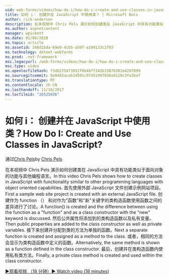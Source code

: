 ```yaml
---
uid: web-forms/videos/how-do-i/how-do-i-create-and-use-classes-in-javascript
title: 如何 i： 创建并在 JavaScript 中使用类？ | Microsoft Docs
author: rick-anderson
description: 在本视频中 Chris Pels 演示如何创建类在 JavaScript 中具有功能类似于面向对象的能力。 与其他编程语言...
ms.author: aspnetcontent
manager: wpickett
ms.date: 01/08/2010
ms.topic: article
ms.assetid: 348d1bda-69e0-4cb5-a59f-a104133c2f93
ms.technology: dotnet-webforms
ms.prod: .net-framework
msc.legacyurl: /web-forms/videos/how-do-i/how-do-i-create-and-use-classes-in-javascript
msc.type: video
ms.openlocfilehash: f3d62754f3052f6b4bff342b3387b301e428f899
ms.sourcegitcommit: 9a9483aceb34591c97451997036a9120c3fe2baf
ms.translationtype: MT
ms.contentlocale: zh-CN
ms.lasthandoff: 11/10/2017
ms.locfileid: "26525936"
---
```

<a name="how-do-i-create-and-use-classes-in-javascript"></a><span data-ttu-id="a9223-104">如何 i： 创建并在 JavaScript 中使用类？</span><span class="sxs-lookup"><span data-stu-id="a9223-104">How Do I: Create and Use Classes in JavaScript?</span></span>
====================
<span data-ttu-id="a9223-105">通过[Chris Pels](https://twitter.com/chrispels)</span><span class="sxs-lookup"><span data-stu-id="a9223-105">by [Chris Pels](https://twitter.com/chrispels)</span></span>

<span data-ttu-id="a9223-106">在本视频中 Chris Pels 演示如何创建类在 JavaScript 中具有功能类似于面向对象的功能与其他编程语言。</span><span class="sxs-lookup"><span data-stu-id="a9223-106">In this video Chris Pels shows how to create classes in JavaScript with functionality similar to other programming languages with object oriented capabilities.</span></span> <span data-ttu-id="a9223-107">首先使用外部 JavaScript 文件创建示例网站项目。</span><span class="sxs-lookup"><span data-stu-id="a9223-107">First a sample web site project is created with an external JavaScript file.</span></span> <span data-ttu-id="a9223-108">创建作为 function （） 和对作为"函数"和"新"关键字的类构造函数使用函数之间的差异进行了讨论。</span><span class="sxs-lookup"><span data-stu-id="a9223-108">A function() is created and the difference between using the function as a "function" and as a class constructor with the "new" keyword is discussed.</span></span> <span data-ttu-id="a9223-109">然后公共属性将添加到的类构造函数以及私有变量。</span><span class="sxs-lookup"><span data-stu-id="a9223-109">Then public properties are added to the class constructor as well as private variables.</span></span> <span data-ttu-id="a9223-110">接下来创建并分配到类的方法为单独的函数。</span><span class="sxs-lookup"><span data-stu-id="a9223-110">Next a separate function is created and assigned as a method to the class.</span></span> <span data-ttu-id="a9223-111">或者，相同的方法会显示为类构造函数中定义的函数。</span><span class="sxs-lookup"><span data-stu-id="a9223-111">Alternatively, the same method is shown as a function defined in the class constructor.</span></span> <span data-ttu-id="a9223-112">最后，创建并在类构造函数内使用私有类方法。</span><span class="sxs-lookup"><span data-stu-id="a9223-112">Finally, a private class method is created and used within the class constructor.</span></span>

[<span data-ttu-id="a9223-113">&#9654;观看视频 （18 分钟）</span><span class="sxs-lookup"><span data-stu-id="a9223-113">&#9654; Watch video (18 minutes)</span></span>](https://channel9.msdn.com/Blogs/ASP-NET-Site-Videos/how-do-i-create-and-use-classes-in-javascript)
